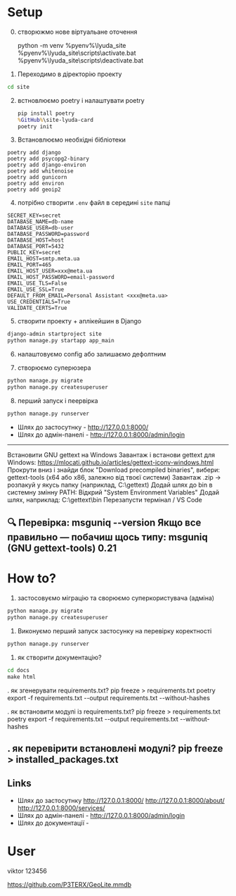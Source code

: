 # Setup
0. створюжмо нове віртуальане оточення
    
    python -m venv %pyenv%\lyuda_site
    %pyenv%\lyuda_site\scripts\activate.bat
    %pyenv%\lyuda_site\scripts\deactivate.bat

1. Переходимо в діректорію проекту
```cmd
cd site
```

2. встновлюємо poetry і налаштувати poetry
    ```cmd
    pip install poetry
    %GitHub%\site-lyuda-card
    poetry init
    ```

3. Встановлюємо необхідні бібліотеки
```
poetry add django
poetry add psycopg2-binary
poetry add django-environ
poetry add whitenoise
poetry add gunicorn
poetry add environ
poetry add geoip2
```

4. потрібно створити `.env` файл в середині `site` папці
```
SECRET_KEY=secret
DATABASE_NAME=db-name
DATABASE_USER=db-user
DATABASE_PASSWORD=password
DATABASE_HOST=host
DATABASE_PORT=5432
PUBLIC_KEY=secret
EMAIL_HOST=smtp.meta.ua
EMAIL_PORT=465
EMAIL_HOST_USER=xxx@meta.ua
EMAIL_HOST_PASSWORD=email-password
EMAIL_USE_TLS=False
EMAIL_USE_SSL=True
DEFAULT_FROM_EMAIL=Personal Assistant <xxx@meta.ua>
USE_CREDENTIALS=True
VALIDATE_CERTS=True
```

5. створити проекту + аплікейшин в Django
```cmd
django-admin startproject site
python manage.py startapp app_main
```

6. налаштовуємо config або залишаємо дефолтним

7. створюємо суперюзера
```cmd
python manage.py migrate
python manage.py createsuperuser
```

8. перший запуск і пеервірка
```cmd
python manage.py runserver
```
* Шлях до застосутнку - http://127.0.0.1:8000/
* Шлях до адмін-панелі - http://127.0.0.1:8000/admin/login
-----------------
Встановити GNU gettext
на Windows 
    Завантаж і встанови gettext для Windows:
        https://mlocati.github.io/articles/gettext-iconv-windows.html
    Прокрути вниз і знайди блок "Download precompiled binaries", вибери:
    gettext-tools (x64 або x86, залежно від твоєї системи)
    Завантаж .zip → розпакуй у якусь папку (наприклад, C:\gettext)
    Додай шлях до bin в системну змінну PATH:
    Відкрий "System Environment Variables"
    Додай шлях, наприклад:
        C:\gettext\bin
    Перезапусти термінал / VS Code

🔍 Перевірка:
        msguniq --version
    Якщо все правильно — побачиш щось типу:
        msguniq (GNU gettext-tools) 0.21
-----------------
# How to?
1. застосовуємо міграцію та сворюємо суперкористувача (адміна)
```cmd
python manage.py migrate
python manage.py createsuperuser
```
1. Виконуємо перший запуск застосунку на перевірку коректності
```cmd
python manage.py runserver
```
1. як створити документацію?
```cmd
cd docs
make html
```

. як згенерувати requirements.txt?
    pip freeze > requirements.txt
    poetry export -f requirements.txt --output requirements.txt --without-hashes

. як встановити модулі із requirements.txt?
    pip freeze > requirements.txt
    poetry export -f requirements.txt --output requirements.txt --without-hashes

. як перевірити встановлені модулі?
    pip freeze > installed_packages.txt
---------------------
## Links
* Шлях до застосутнку
    http://127.0.0.1:8000/
    http://127.0.0.1:8000/about/
    http://127.0.0.1:8000/services/
* Шлях до адмін-панелі - http://127.0.0.1:8000/admin/login
* Шлях до документації - 


# User
viktor
123456


https://github.com/P3TERX/GeoLite.mmdb